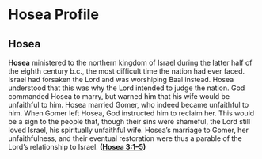 # Hosea Profile

## Hosea

**Hosea** ministered to the northern kingdom of Israel during the latter half of the eighth century b.c., the most difficult time the nation had ever faced. Israel had forsaken the Lord and was worshiping Baal instead. Hosea understood that this was why the Lord intended to judge the nation. God commanded Hosea to marry, but warned him that his wife would be unfaithful to him. Hosea married Gomer, who indeed became unfaithful to him. When Gomer left Hosea, God instructed him to reclaim her. This would be a sign to the people that, though their sins were shameful, the Lord still loved Israel, his spiritually unfaithful wife. Hosea’s marriage to Gomer, her unfaithfulness, and their eventual restoration were thus a parable of the Lord’s relationship to Israel. **([Hosea 3:1–5](https://www.esv.org/Hosea+3%3A1%E2%80%935/))**

